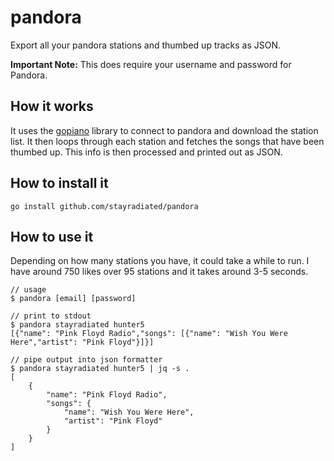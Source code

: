 pandora
=======

Export all your pandora stations and thumbed up tracks as JSON.

**Important Note:** This does require your username and password for Pandora.

## How it works

It uses the [gopiano](//github.com/cellofellow/gopiano) library to connect to
pandora and download the station list. It then loops through each station and
fetches the songs that have been thumbed up. This info is then processed and
printed out as JSON.

## How to install it

    go install github.com/stayradiated/pandora

## How to use it

Depending on how many stations you have, it could take a while to run. I have
around 750 likes over 95 stations and it takes around 3-5 seconds.

    // usage
    $ pandora [email] [password]
    
    // print to stdout
    $ pandora stayradiated hunter5
    [{"name": "Pink Floyd Radio","songs": [{"name": "Wish You Were Here","artist": "Pink Floyd"}]}]

    // pipe output into json formatter
    $ pandora stayradiated hunter5 | jq -s .
    [
        {
            "name": "Pink Floyd Radio",
            "songs": {
                "name": "Wish You Were Here",
                "artist": "Pink Floyd"
            }
        }
    ]

